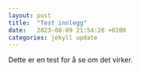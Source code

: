 ```yaml
---
layout: post
title:  "Test innlegg"
date:   2023-08-09 21:54:28 +0200
categories: jekyll update
---
```

Dette er en test for å se om det virker.